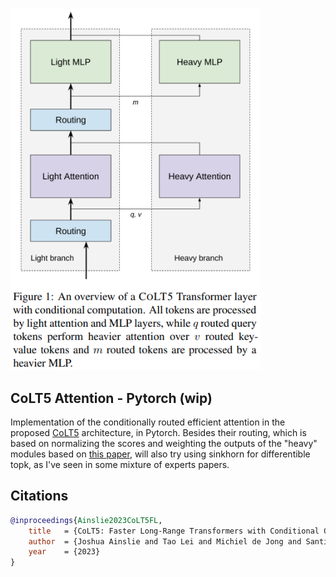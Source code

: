<img src="./colt5.png" width="400px"></img>

## CoLT5 Attention - Pytorch (wip)

Implementation of the conditionally routed efficient attention in the proposed <a href="https://arxiv.org/abs/2303.09752">CoLT5</a> architecture, in Pytorch. Besides their routing, which is based on normalizing the scores and weighting the outputs of the "heavy" modules based on <a href="https://arxiv.org/abs/2211.01267">this paper</a>, will also try using sinkhorn for differentible topk, as I've seen in some mixture of experts papers.

## Citations

```bibtex
@inproceedings{Ainslie2023CoLT5FL,
    title   = {CoLT5: Faster Long-Range Transformers with Conditional Computation},
    author  = {Joshua Ainslie and Tao Lei and Michiel de Jong and Santiago Ontan'on and Siddhartha Brahma and Yury Zemlyanskiy and David Uthus and Mandy Guo and James Lee-Thorp and Yi Tay and Yun-Hsuan Sung and Sumit Sanghai},
    year    = {2023}
}
```
